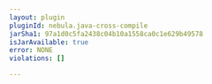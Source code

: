 ```yaml
---
layout: plugin
pluginId: nebula.java-cross-compile
jarSha1: 97a1d0c5fa2438c04b10a1558ca0c1e629b49578
isJarAvailable: true
error: NONE
violations: []

---
```

